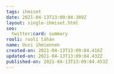 ```yaml
---
tags: ihmiset
date: 2021-04-13T13:09:04.389Z
layout: single-ihmiset.html
seo:
  twitter:card: summary
rooli: rooli tähän
name: Uusi ihmiennen
created-on: 2021-04-13T13:09:04.416Z
updated-on: 2021-04-13T13:09:04.432Z
published-on: 2021-04-13T13:09:04.453Z
---
```

